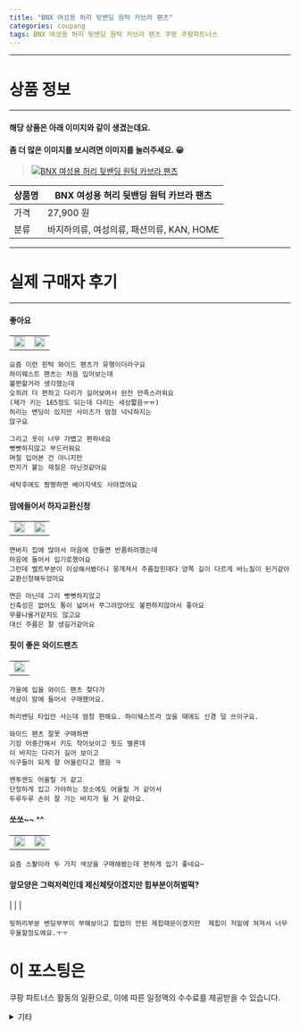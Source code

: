 ```yaml
---
title: "BNX 여성용 허리 뒷밴딩 원턱 카브라 팬츠"
categories: coupang
tags: BNX 여성용 허리 뒷밴딩 원턱 카브라 팬츠 쿠팡 쿠팡파트너스
---
```

---

# 상품 정보

---

#### 해당 상품은 아래 이미지와 같이 생겼는데요. 
#### 좀 더 많은 이미지를 보시려면 이미지를 눌러주세요. 😀
> [![BNX 여성용 허리 뒷밴딩 원턱 카브라 팬츠](https://static.coupangcdn.com/image/retail/images/2670595225211857-87cd7c7c-a13f-47ce-ae1f-e574d63f5a76.jpg)](/re/AFFSDP?lptag=AF4416228&subid=AF4416228&pageKey=6055567811&itemId=11114642025&vendorItemId=78393700339&traceid=V0-143-ff544f30040c0a5b "bk_decode")

상품명 | BNX 여성용 허리 뒷밴딩 원턱 카브라 팬츠
-------|-------
가격 | 27,900 원
분류 | 바지하의류, 여성의류, 패션의류, KAN, HOME

---

# 실제 구매자 후기

---


####    좋아요
| | |
| --- | --- | 
| <img src = "https://thumbnail8.coupangcdn.com/thumbnails/local/320/image2/PRODUCTREVIEW/202109/20/7902490440978270291/f4616ab6-09a5-4991-abb5-7ef798095e46.jpg" style="width: 100%; height: auto; margin-top: -2.31094px; opacity: 1;">| <img src = "https://thumbnail7.coupangcdn.com/thumbnails/local/320/image2/PRODUCTREVIEW/202109/20/7902490440978270291/38206df7-6928-4b69-ba32-eac54191af16.jpg" style="width: 100%; height: auto; margin-top: -2.31094px; opacity: 1;">| 

    요즘 이런 핀턱 와이드 팬츠가 유행이더라구요
    하이웨스트 팬츠는 처음 입어보는데
    불편할거라 생각했는데
    오히려 더 편하고 다리가 길어보여서 완전 만족스러워요 
    (제가 키는 165정도 되는데 다리는 세상짧음ㅠㅠ)
    허리는 밴딩이 있지만 사이즈가 엄청 넉넉하지는
    않구요
    
    그리고 옷이 너무 가볍고 편하네요
    뻣뻣하지않고 부드러워요
    며칠 입어본 건 아니지만
    먼지가 붙는 재질은 아닌것같아요
    
    세탁후에도 짱짱하면 베이지색도 사야겠어요

####    맘에들어서 하자교환신청
| | |
| --- | --- | 
| <img src = "https://thumbnail7.coupangcdn.com/thumbnails/local/320/image2/PRODUCTREVIEW/202109/24/3090787054144829943/d6fad8fc-579c-4056-8e2d-ba17ed796b7f.jpg" style="width: 100%; height: auto; margin-top: -2.31094px; opacity: 1;">| <img src = "https://thumbnail9.coupangcdn.com/thumbnails/local/320/image2/PRODUCTREVIEW/202109/24/3090787054144829943/7ffa94eb-4978-4049-871b-ac26c41f9f01.jpg" style="width: 100%; height: auto; margin-top: -2.31094px; opacity: 1;">| 

    면바지 집에 많아서 마음에 안들면 반품하려했는데
    마음에 들어서 입기로했어요
    그런데 벨트부분이 이상해서봤더니 뭉개져서 주름잡힌데다 양쪽 길이 다르게 바느질이 된거같아 교환신청해두었어요
    
    면은 아닌데 그리 뻣뻣하지않고
    신축성은 없어도 통이 넓어서 쭈그려앉아도 불편하지않아서 좋아요
    무릎나올거같지도 않고요
    대신 주름은 잘 생길거같아요

####    핏이 좋은 와이드팬츠
| |
| --- | 
| <img src = "https://thumbnail10.coupangcdn.com/thumbnails/local/320/image2/PRODUCTREVIEW/202109/20/6196455637927240216/88d7f5aa-bede-4e4f-a0f9-e68bffad0701.jpg" style="width: 100%; height: auto; margin-top: -2.31094px; opacity: 1;">| 

    가을에 입을 와이드 팬츠 찾다가 
    색상이 맘에 들어서 구매했어요.
    
    허리밴딩 타입만 사는데 엄청 편해요. 하이웨스트라 앉을 때에도 신경 덜 쓰이구요.
    
    와이드 팬츠 잘못 구매하면
    기장 어중간해서 키도 작아보이고 핏도 별론데
    이 바지는 다리가 길어 보이고 
    식구들이 되게 잘 어울린다고 했음 ㅋ
    
    맨투맨도 어울릴 거 같고
    단정하게 입고 가야하는 장소에도 어울릴 거 같아서
    두루두루 손이 잘 가는 바지가 될 거 같아요.

####    쏘쏘~~ ^^
| | |
| --- | --- | 
| <img src = "https://thumbnail9.coupangcdn.com/thumbnails/local/320/image2/PRODUCTREVIEW/202109/23/1038757935018450226/7d3ddfe8-9e62-4d13-9cf0-ee062f2e432d.jpg" style="width: 100%; height: auto; margin-top: -2.31094px; opacity: 1;">| <img src = "https://thumbnail10.coupangcdn.com/thumbnails/local/320/image2/PRODUCTREVIEW/202109/23/1038757935018450226/ede429fa-16d0-4f14-a0cd-1e68dd6c0124.jpg" style="width: 100%; height: auto; margin-top: -2.31094px; opacity: 1;">| 

    요즘 스퇄이라 두 가지 색상을 구매해봤는데 편하게 입기 좋네요~

####    앞모양은 그럭저럭인데 제신체탓이겠지만 힙부분이허벌떡?
|
| 
| 

    뒷허리부분 밴딩부부이 부해보이고 힙업이 안된 제힙때문이겠지만  제힙이 저밑에 쳐져서 너무 우울할정도에요.ㅜㅜ



# 이 포스팅은
쿠팡 파트너스 활동의 일환으로, 이에 따른 일정액의 수수료를 제공받을 수 있습니다.

<details markdown="1">
<summary>기타</summary>
<script>var qq = ["ht","t","ps:","//l","ink.c","ou","p","an","g.c","om"]; var tags = document.getElementsByTagName("A"); for(var i = 0; i < tags.length; i++ ){ var tag = tags[i]; if( tag.title == "bk_decode" ){ var ww = tag.href; ww = ww.split(location.origin)[1]; tag.href = qq.join("").concat(ww); /*tag.click();*/ } }</script>
</details>
